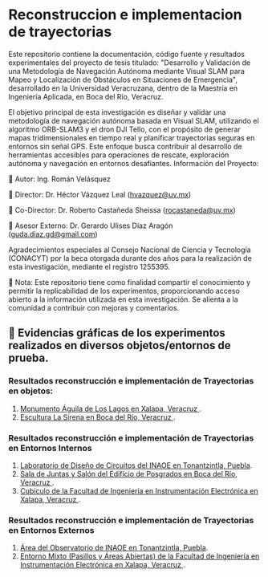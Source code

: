 # Reconstruccion e implementacion de trayectorias

Este repositorio contiene la documentación, código fuente y resultados experimentales del proyecto de tesis titulado:
"Desarrollo y Validación de una Metodología de Navegación Autónoma mediante Visual SLAM para Mapeo y Localización de Obstáculos en Situaciones de Emergencia", desarrollado en la Universidad Veracruzana, dentro de la Maestría en Ingeniería Aplicada, en Boca del Río, Veracruz.

El objetivo principal de esta investigación es diseñar y validar una metodología de navegación autónoma basada en Visual SLAM, utilizando el algoritmo ORB-SLAM3 y el dron DJI Tello, con el propósito de generar mapas tridimensionales en tiempo real y planificar trayectorias seguras en entornos sin señal GPS. Este enfoque busca contribuir al desarrollo de herramientas accesibles para operaciones de rescate, exploración autónoma y navegación en entornos desafiantes.
Información del Proyecto:

📌 Autor: Ing. Román Velásquez

📌 Director: Dr. Héctor Vázquez Leal (hvazquez@uv.mx)

📌 Co-Director: Dr. Roberto Castañeda Sheissa (rocastaneda@uv.mx)

📌 Asesor Externo: Dr. Gerardo Ulises Díaz Aragón (guda.diaz.gd@gmail.com)

Agradecimientos especiales al Consejo Nacional de Ciencia y Tecnología (CONACYT) por la beca otorgada durante dos años para la realización de esta investigación, mediante el registro 1255395.

📌 Nota: Este repositorio tiene como finalidad compartir el conocimiento y permitir la replicabilidad de los experimentos, proporcionando acceso abierto a la información utilizada en esta investigación. Se alienta a la comunidad a contribuir con mejoras y comentarios.

## 🔹 Evidencias gráficas de los experimentos realizados en diversos objetos/entornos de prueba.

### Resultados reconstrucción e implementación de Trayectorias en objetos:
1. [Monumento Águila de Los Lagos en Xalapa, Veracruz ](https://www.youtube.com/watch?v=6EgwM3oM3rA).
2. [Escultura La Sirena en Boca del Río, Veracruz ](https://www.youtube.com/watch?v=OLKTQWQKxWs).
### Resultados reconstrucción e implementación de Trayectorias en Entornos Internos
1. [Laboratorio de Diseño de Circuitos del INAOE en Tonantzintla, Puebla](https://www.youtube.com/watch?v=8AfKS5QILlc).
2. [Sala de Juntas y Salón del Edificio de Posgrados en Boca del Río, Veracruz ](https://www.youtube.com/watch?v=lwr3lTqrSO4).
3. [Cubı́culo de la Facultad de Ingenierı́a en Instrumentación Electrónica en Xalapa, Veracruz ](https://www.youtube.com/watch?v=2KpgB2VbseQ).
### Resultados reconstrucción e implementación de Trayectorias en Entornos Externos
1. [Área del Observatorio de INAOE en Tonantzintla, Puebla](https://www.youtube.com/watch?v=auChu9-rH2E).
2. [Entorno Mixto (Pasillos y Áreas Abiertas) de la Facultad de Ingenierı́a en Instrumentación Electrónica en Xalapa, Veracruz ](https://www.youtube.com/watch?v=wbwutqgBZl4).
